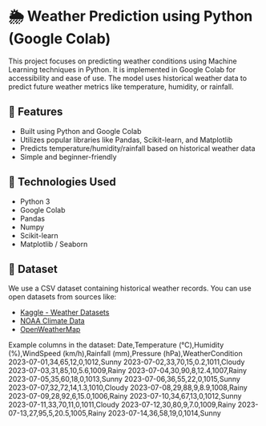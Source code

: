# 🌦️ Weather Prediction using Python (Google Colab)

This project focuses on predicting weather conditions using Machine Learning techniques in Python. It is implemented in Google Colab for accessibility and ease of use. The model uses historical weather data to predict future weather metrics like temperature, humidity, or rainfall.

## 📌 Features

- Built using Python and Google Colab
- Utilizes popular libraries like Pandas, Scikit-learn, and Matplotlib
- Predicts temperature/humidity/rainfall based on historical weather data
- Simple and beginner-friendly

## 🔧 Technologies Used

- Python 3
- Google Colab
- Pandas
- Numpy
- Scikit-learn
- Matplotlib / Seaborn

## 📁 Dataset

We use a CSV dataset containing historical weather records. You can use open datasets from sources like:
- [Kaggle - Weather Datasets](https://www.kaggle.com/datasets)
- [NOAA Climate Data](https://www.ncei.noaa.gov/)
- [OpenWeatherMap](https://openweathermap.org/history)

Example columns in the dataset:
Date,Temperature (°C),Humidity (%),WindSpeed (km/h),Rainfall (mm),Pressure (hPa),WeatherCondition
2023-07-01,34,65,12,0,1012,Sunny
2023-07-02,33,70,15,0.2,1011,Cloudy
2023-07-03,31,85,10,5.6,1009,Rainy
2023-07-04,30,90,8,12.4,1007,Rainy
2023-07-05,35,60,18,0,1013,Sunny
2023-07-06,36,55,22,0,1015,Sunny
2023-07-07,32,72,14,1.3,1010,Cloudy
2023-07-08,29,88,9,8.9,1008,Rainy
2023-07-09,28,92,6,15.0,1006,Rainy
2023-07-10,34,67,13,0,1012,Sunny
2023-07-11,33,70,11,0,1011,Cloudy
2023-07-12,30,80,9,7.0,1009,Rainy
2023-07-13,27,95,5,20.5,1005,Rainy
2023-07-14,36,58,19,0,1014,Sunny

